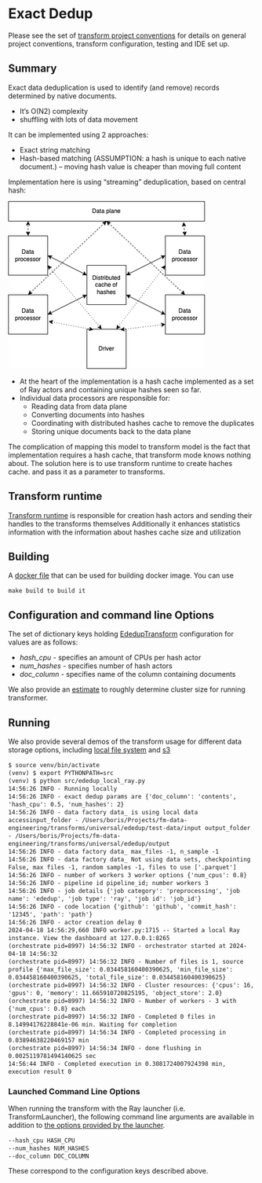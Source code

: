 # Exact Dedup

Please see the set of
[transform project conventions](../../README.md)
for details on general project conventions, transform configuration,
testing and IDE set up.

## Summary

Exact data deduplication is used to identify (and remove) records determined by native documents.
* It’s O(N2) complexity
* shuffling with lots of data movement

It can be implemented using 2 approaches: 
* Exact string matching
* Hash-based matching (ASSUMPTION: a hash is unique to each native document.) – moving hash value is cheaper than moving full content

Implementation here is using “streaming” deduplication, based on central hash:

![](images/exactdedup.png)

* At the heart of the implementation is a hash cache implemented as a set of Ray actors and containing 
unique hashes seen so far.
* Individual data processors are responsible for:
  * Reading data from data plane
  * Converting documents into hashes
  * Coordinating with distributed hashes cache to remove the duplicates
  * Storing unique documents back to the data plane

The complication of mapping this model to transform model is the fact that implementation requires a hash cache, 
that transform mode knows nothing about. The solution here is to use transform runtime to create haches cache.
and pass it as a parameter to transforms.

## Transform runtime

[Transform runtime](src/ededup_transform.py) is responsible for creation hash actors and sending their 
handles to the transforms themselves
Additionally it enhances statistics information with the information about hashes cache size and utilization

## Building

A [docker file](Dockerfile) that can be used for building docker image. You can use

```shell
make build to build it
```

## Configuration and command line Options

The set of dictionary keys holding [EdedupTransform](src/ededup_transform.py)
configuration for values are as follows:

* _hash_cpu_ - specifies an amount of CPUs per hash actor
* _num_hashes_ - specifies number of hash actors
* _doc_column_ - specifies name of the column containing documents

We also provide an [estimate](src/cluster_estimator.py) to roughly determine cluster size for running transformer.

## Running

We also provide several demos of the transform usage for different data storage options, including
[local file system](src/ededup_local_ray.py) and [s3](src/ededup_s3_ray.py)

```shell
$ source venv/bin/activate
(venv) $ export PYTHONPATH=src
(venv) $ python src/ededup_local_ray.py
14:56:26 INFO - Running locally
14:56:26 INFO - exact dedup params are {'doc_column': 'contents', 'hash_cpu': 0.5, 'num_hashes': 2}
14:56:26 INFO - data factory data_ is using local data accessinput_folder - /Users/boris/Projects/fm-data-engineering/transforms/universal/ededup/test-data/input output_folder - /Users/boris/Projects/fm-data-engineering/transforms/universal/ededup/output
14:56:26 INFO - data factory data_ max_files -1, n_sample -1
14:56:26 INFO - data factory data_ Not using data sets, checkpointing False, max files -1, random samples -1, files to use ['.parquet']
14:56:26 INFO - number of workers 3 worker options {'num_cpus': 0.8}
14:56:26 INFO - pipeline id pipeline_id; number workers 3
14:56:26 INFO - job details {'job category': 'preprocessing', 'job name': 'ededup', 'job type': 'ray', 'job id': 'job_id'}
14:56:26 INFO - code location {'github': 'github', 'commit_hash': '12345', 'path': 'path'}
14:56:26 INFO - actor creation delay 0
2024-04-18 14:56:29,660	INFO worker.py:1715 -- Started a local Ray instance. View the dashboard at 127.0.0.1:8265 
(orchestrate pid=8997) 14:56:32 INFO - orchestrator started at 2024-04-18 14:56:32
(orchestrate pid=8997) 14:56:32 INFO - Number of files is 1, source profile {'max_file_size': 0.034458160400390625, 'min_file_size': 0.034458160400390625, 'total_file_size': 0.034458160400390625}
(orchestrate pid=8997) 14:56:32 INFO - Cluster resources: {'cpus': 16, 'gpus': 0, 'memory': 11.665910720825195, 'object_store': 2.0}
(orchestrate pid=8997) 14:56:32 INFO - Number of workers - 3 with {'num_cpus': 0.8} each
(orchestrate pid=8997) 14:56:32 INFO - Completed 0 files in 8.14994176228841e-06 min. Waiting for completion
(orchestrate pid=8997) 14:56:34 INFO - Completed processing in 0.03894638220469157 min
(orchestrate pid=8997) 14:56:34 INFO - done flushing in 0.0025119781494140625 sec
14:56:44 INFO - Completed execution in 0.3081724007924398 min, execution result 0
```

### Launched Command Line Options
When running the transform with the Ray launcher (i.e. TransformLauncher),
the following command line arguments are available in addition to
[the options provided by the launcher](../../../data-processing-lib/doc/launcher-options.md).

```shell
--hash_cpu HASH_CPU
--num_hashes NUM_HASHES 
--doc_column DOC_COLUMN
```

These correspond to the configuration keys described above.


